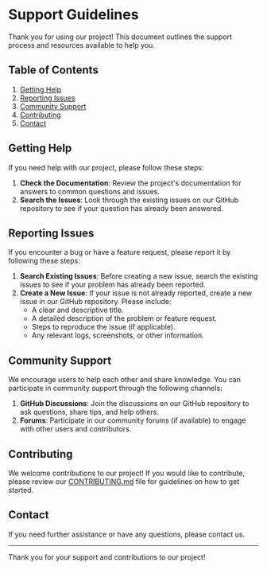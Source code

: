 # Support Guidelines

Thank you for using our project! This document outlines the support process and resources available to help you.

## Table of Contents
1. [Getting Help](#getting-help)
2. [Reporting Issues](#reporting-issues)
3. [Community Support](#community-support)
4. [Contributing](#contributing)
5. [Contact](#contact)

## Getting Help

If you need help with our project, please follow these steps:

1. **Check the Documentation**: Review the project's documentation for answers to common questions and issues.
2. **Search the Issues**: Look through the existing issues on our GitHub repository to see if your question has already been answered.

## Reporting Issues

If you encounter a bug or have a feature request, please report it by following these steps:

1. **Search Existing Issues**: Before creating a new issue, search the existing issues to see if your problem has already been reported.
2. **Create a New Issue**: If your issue is not already reported, create a new issue in our GitHub repository. Please include:
    - A clear and descriptive title.
    - A detailed description of the problem or feature request.
    - Steps to reproduce the issue (if applicable).
    - Any relevant logs, screenshots, or other information.

## Community Support

We encourage users to help each other and share knowledge. You can participate in community support through the following channels:

1. **GitHub Discussions**: Join the discussions on our GitHub repository to ask questions, share tips, and help others.
2. **Forums**: Participate in our community forums (if available) to engage with other users and contributors.

## Contributing

We welcome contributions to our project! If you would like to contribute, please review our [CONTRIBUTING.md](CONTRIBUTING.md) file for guidelines on how to get started.

## Contact

If you need further assistance or have any questions, please contact us<!-- at [support@example.com](mailto:support@example.com)-->.

---

Thank you for your support and contributions to our project!
